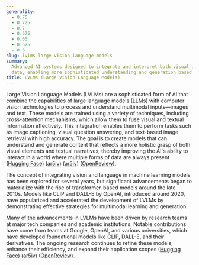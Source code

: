 ```yaml
---
generality:
  - 0.75
  - 0.725
  - 0.7
  - 0.675
  - 0.65
  - 0.625
  - 0.6
slug: lvlms-large-vision-language-models
summary:
  Advanced AI systems designed to integrate and interpret both visual and textual
  data, enabling more sophisticated understanding and generation based on both modalities.
title: LVLMs (Large Vision Language Models)
---
```


Large Vision Language Models (LVLMs) are a sophisticated form of AI that combine the capabilities of large language models (LLMs) with computer vision technologies to process and understand multimodal inputs—images and text. These models are trained using a variety of techniques, including cross-attention mechanisms, which allow them to fuse visual and textual information effectively. This integration enables them to perform tasks such as image captioning, visual question answering, and text-based image retrieval with high accuracy. The goal is to create models that can understand and generate content that reflects a more holistic grasp of both visual elements and textual narratives, thereby improving the AI's ability to interact in a world where multiple forms of data are always present​ ([Hugging Face](https://huggingface.co/blog/vision_language_pretraining))​​ ([ar5iv](https://ar5iv.org/abs/2402.04236))​​ ([ar5iv](https://ar5iv.org/abs/2305.11175))​​ ([OpenReview](https://openreview.net/forum?id=EA8dTp96GY))​.

The concept of integrating vision and language in machine learning models has been explored for several years, but significant advancements began to materialize with the rise of transformer-based models around the late 2010s. Models like CLIP and DALL-E by OpenAI, introduced around 2020, have popularized and accelerated the development of LVLMs by demonstrating effective strategies for multimodal learning and generation.

Many of the advancements in LVLMs have been driven by research teams at major tech companies and academic institutions. Notable contributions have come from teams at Google, OpenAI, and various universities, which have developed foundational models like CLIP, DALL-E, and their derivatives. The ongoing research continues to refine these models, enhance their efficiency, and expand their application scopes​ ([Hugging Face](https://huggingface.co/blog/vision_language_pretraining))​​ ([ar5iv](https://ar5iv.org/abs/2402.04236))​​ ([OpenReview](https://openreview.net/forum?id=EA8dTp96GY))​.
